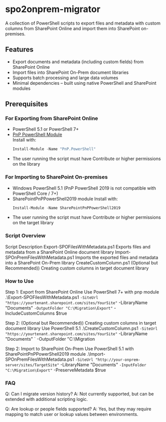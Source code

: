 # spo2onprem-migrator
A collection of PowerShell scripts to export files and metadata with custom columns from SharePoint Online and import them into SharePoint on-premises.

## Features

- Export documents and metadata (including custom fields) from SharePoint Online
- Import files into SharePoint On-Prem document libraries
- Supports batch processing and large data volumes
- Minimal dependencies – built using native PowerShell and SharePoint modules

## Prerequisites

### For Exporting from SharePoint Online
- PowerShell 5.1 or PowerShell 7+
- [PnP PowerShell Module](https://pnp.github.io/powershell/)  
  Install with:
  ```powershell
  Install-Module -Name "PnP.PowerShell"
- The user running the script must have Contribute or higher permissions on the library

### For Importing to SharePoint On-premises
- Windows PowerShell 5.1 (PnP PowerShell 2019 is not compatible with PowerShell Core / 7+)
- SharePointPnPPowerShell2019 module
  Install with:
  ```powershell
  Install-Module -Name SharePointPnPPowerShell2019
- The user running the script must have Contribute or higher permissions on the target library

### Script Overview
Script	Description
Export-SPOFilesWithMetadata.ps1	Exports files and metadata from a SharePoint Online document library
Import-SPOnPremFilesWithMetadata.ps1	Imports the exported files and metadata into a SharePoint On-Prem library
CreateCustomColumn.ps1	(Optional but Recommended)) Creating custom columns in target document library

### How to Use
Step 1: Export from SharePoint Online
Use PowerShell 7+ with pnp module
.\Export-SPOFilesWithMetadata.ps1 `
    -SiteUrl "https://yourtenant.sharepoint.com/sites/YourSite" `
    -LibraryName "Documents" `
    -OutputFolder "C:\Migration\Export" `
    -IncludeCustomColumns $true
    
Step 2: (Optional but Recommended)) Creating custom columns in target document library
Use PowerShell 5.1
.\CreateCustomColumn.ps1 `
    -SiteUrl "https://yourtenant.sharepoint.com/sites/YourSite" `
    -LibraryName "Documents" `
    -OutputFolder "C:\Migration

Step 2: Import to SharePoint On-Prem
Use PowerShell 5.1 with SharePointPnPPowerShell2019 module
.\Import-SPOnPremFilesWithMetadata.ps1 `
    -SiteUrl "http://your-onprem-server/sites/TargetSite" `
    -LibraryName "Documents" `
    -InputFolder "C:\Migration\Export" `
    -PreserveMetadata $true

### FAQ
Q: Can I migrate version history?
A: Not currently supported, but can be extended with additional scripting logic.

Q: Are lookup or people fields supported?
A: Yes, but they may require mapping to match user or lookup values between environments.
